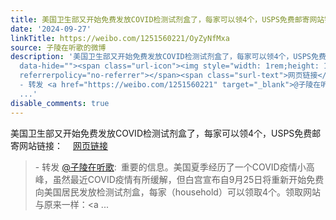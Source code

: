 ```yaml
---
title: 美国卫生部又开始免费发放COVID检测试剂盒了，每家可以领4个，USPS免费邮寄网站链接：网页链接 - 转发 @子陵在听歌:&ensp;重要的信息。美国夏季经历了一个COVID...
date: '2024-09-27'
linkTitle: https://weibo.com/1251560221/OyZyNfMxa
source: 子陵在听歌的微博
description: '美国卫生部又开始免费发放COVID检测试剂盒了，每家可以领4个，USPS免费邮寄网站链接：<a href="https://special.usps.com/testkits"
  data-hide=""><span class="url-icon"><img style="width: 1rem;height: 1rem" src="https://h5.sinaimg.cn/upload/2015/09/25/3/timeline_card_small_web_default.png"
  referrerpolicy="no-referrer"></span><span class="surl-text">网页链接</span></a><br><blockquote>
  - 转发 <a href="https://weibo.com/1251560221" target="_blank">@子陵在听歌</a>: 重要的信息。美国夏季经历了一个COVID疫情小高峰，虽然最近COVID疫情有所缓解，但白宫宣布自9月25日将重新开始免费向美国居民发放检测试剂盒，每家（household）可以领取4个。领取网站与原来一样：<a
  ...'
disable_comments: true
---
```

美国卫生部又开始免费发放COVID检测试剂盒了，每家可以领4个，USPS免费邮寄网站链接：<a href="https://special.usps.com/testkits" data-hide=""><span class="url-icon"><img style="width: 1rem;height: 1rem" src="https://h5.sinaimg.cn/upload/2015/09/25/3/timeline_card_small_web_default.png" referrerpolicy="no-referrer"></span><span class="surl-text">网页链接</span></a><br><blockquote> - 转发 <a href="https://weibo.com/1251560221" target="_blank">@子陵在听歌</a>: 重要的信息。美国夏季经历了一个COVID疫情小高峰，虽然最近COVID疫情有所缓解，但白宫宣布自9月25日将重新开始免费向美国居民发放检测试剂盒，每家（household）可以领取4个。领取网站与原来一样：<a ...